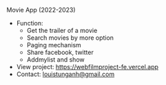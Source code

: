 Movie App (2022-2023)
- Function: 
	+ Get the trailer of a movie
	+ Search movies by more option
	+ Paging mechanism
	+ Share facebook, twitter
	+ Addmylist and show
- View project: https://webfilmproject-fe.vercel.app
- Contact: louistunganh@gmail.com


